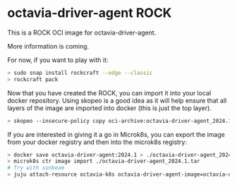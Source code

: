 # octavia-driver-agent ROCK

This is a ROCK OCI image for octavia-driver-agent.

More information is coming.

For now, if you want to play with it:

```bash
> sudo snap install rockcraft --edge --classic
> rockcraft pack
```

Now that you have created the ROCK, you can import it into
your local docker repository. Using skopeo is a good idea as
it will help ensure that all layers of the image are imported
into docker (this is just the top layer).

```bash
> skopeo --insecure-policy copy oci-archive:octavia-driver-agent_2024.1_amd64.rock docker-daemon:octavia-driver-agent:2024.1
```

If you are interested in giving it a go in Microk8s, you can
export the image from your docker registry and then into the
microk8s registry:

```bash
> docker save octavia-driver-agent:2024.1 > ./octavia-driver-agent_2024.1.tar
> microk8s ctr image import ./octavia-driver-agent_2024.1.tar
# Try with sunbeam
> juju attach-resource octavia-k8s octavia-driver-agent-image=octavia-driver-agent:2024.1
```
